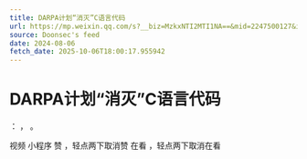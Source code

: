 ```yaml
---
title: DARPA计划“消灭”C语言代码
url: https://mp.weixin.qq.com/s?__biz=MzkxNTI2MTI1NA==&mid=2247500127&idx=1&sn=efe0049b919ab9818f3a50b459949361
source: Doonsec's feed
date: 2024-08-06
fetch_date: 2025-10-06T18:00:17.955942
---
```


# DARPA计划“消灭”C语言代码

：
，
。

视频
小程序
赞
，轻点两下取消赞
在看
，轻点两下取消在看